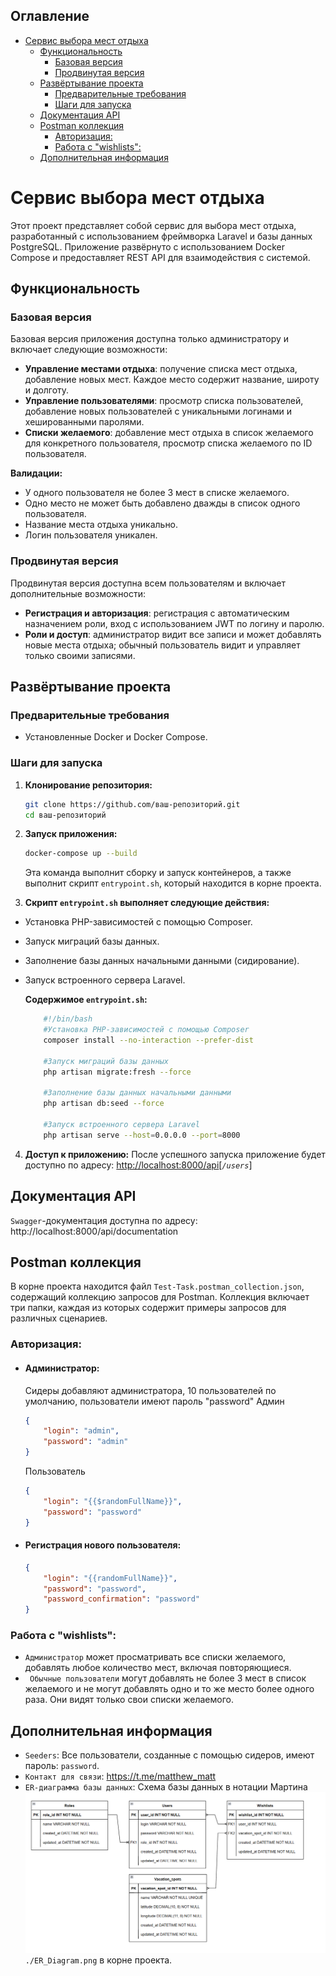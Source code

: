 ## Оглавление

-   [Сервис выбора мест отдыха](#сервис-выбора-мест-отдыха)
    -   [Функциональность](#функциональность)
        -   [Базовая версия](#базовая-версия)
        -   [Продвинутая версия](#продвинутая-версия)
    -   [Развёртывание проекта](#развёртывание-проекта)
        -   [Предварительные требования](#предварительные-требования)
        -   [Шаги для запуска](#шаги-для-запуска)
    -   [Документация API](#документация-api)
    -   [Postman коллекция](#postman-коллекция)
        -   [Авторизация:](#авторизация)
        -   [Работа с "wishlists":](#работа-с-wishlists)
    -   [Дополнительная информация](#дополнительная-информация)

# Сервис выбора мест отдыха

Этот проект представляет собой сервис для выбора мест отдыха, разработанный с использованием фреймворка Laravel и базы данных PostgreSQL. Приложение развёрнуто с использованием Docker Compose и предоставляет REST API для взаимодействия с системой.

## Функциональность

### Базовая версия

Базовая версия приложения доступна только администратору и включает следующие возможности:

-   **Управление местами отдыха**: получение списка мест отдыха, добавление новых мест. Каждое место содержит название, широту и долготу.
-   **Управление пользователями**: просмотр списка пользователей, добавление новых пользователей с уникальными логинами и хешированными паролями.
-   **Списки желаемого**: добавление мест отдыха в список желаемого для конкретного пользователя, просмотр списка желаемого по ID пользователя.

**Валидации:**

-   У одного пользователя не более 3 мест в списке желаемого.
-   Одно место не может быть добавлено дважды в список одного пользователя.
-   Название места отдыха уникально.
-   Логин пользователя уникален.

### Продвинутая версия

Продвинутая версия доступна всем пользователям и включает дополнительные возможности:

-   **Регистрация и авторизация**: регистрация с автоматическим назначением роли, вход с использованием JWT по логину и паролю.
-   **Роли и доступ**: администратор видит все записи и может добавлять новые места отдыха; обычный пользователь видит и управляет только своими записями.

## Развёртывание проекта

### Предварительные требования

-   Установленные Docker и Docker Compose.

### Шаги для запуска

1. **Клонирование репозитория:**

    ```bash
    git clone https://github.com/ваш-репозиторий.git
    cd ваш-репозиторий
    ```

2. **Запуск приложения:**

    ```bash
    docker-compose up --build
    ```

    Эта команда выполнит сборку и запуск контейнеров, а также выполнит скрипт `entrypoint.sh`, который находится в корне проекта.

3. **Скрипт `entrypoint.sh` выполняет следующие действия:**

-   Установка PHP-зависимостей с помощью Composer.
-   Запуск миграций базы данных.
-   Заполнение базы данных начальными данными (сидирование).
-   Запуск встроенного сервера Laravel.

    **Содержимое `entrypoint.sh`:**

    ```bash
        #!/bin/bash
        #Установка PHP-зависимостей с помощью Composer
        composer install --no-interaction --prefer-dist

        #Запуск миграций базы данных
        php artisan migrate:fresh --force

        #Заполнение базы данных начальными данными
        php artisan db:seed --force

        #Запуск встроенного сервера Laravel
        php artisan serve --host=0.0.0.0 --port=8000
    ```

4. **Доступ к приложению:**
   После успешного запуска приложение будет доступно по адресу: [http://localhost:8000/api](http://localhost:8000/api)[*`/users`*]

## Документация API

`Swagger`-документация доступна по адресу: http://localhost:8000/api/documentation

## Postman коллекция

В корне проекта находится файл `Test-Task.postman_collection.json`, содержащий коллекцию запросов для Postman. Коллекция включает три папки, каждая из которых содержит примеры запросов для различных сценариев.

### Авторизация:

-   #### Администратор:
    Сидеры добавляют администратора, 10 пользователей по умолчанию, пользователи имеют пароль "password"
    Админ
    ```json
    {
        "login": "admin",
        "password": "admin"
    }
    ```
    Пользователь
    ```json
    {
        "login": "{{$randomFullName}}",
        "password": "password"
    }
    ```
-   #### Регистрация нового пользователя:
    ```json
    {
        "login": "{{randomFullName}}",
        "password": "password",
        "password_confirmation": "password"
    }
    ```

### Работа с "wishlists":

-   `Администратор` может просматривать все списки желаемого, добавлять любое количество мест, включая повторяющиеся.
-   ` Обычные пользователи` могут добавлять не более 3 мест в список желаемого и не могут добавлять одно и то же место более одного раза. Они видят только свои списки желаемого.

## Дополнительная информация

-   `Seeders`: Все пользователи, созданные с помощью сидеров, имеют пароль: `password`.
-   `Контакт для связи`: https://t.me/matthew_matt
-   `ER-диаграмма базы данных`: Схема базы данных в нотации Мартина ![ER_Diagram.png](./ER_Diagram.png)
    `./ER_Diagram.png` в корне проекта.
